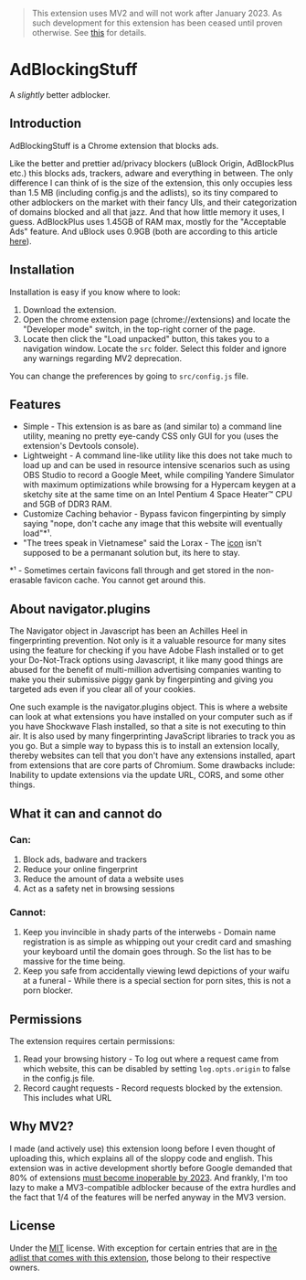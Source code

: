 > This extension uses MV2 and will not work after January 2023. As such development for this extension has been ceased until proven otherwise. See [this](#why-mv2) for details.

# AdBlockingStuff

A *slightly* better adblocker.

## Introduction
AdBlockingStuff is a Chrome extension that blocks ads.

Like the better and prettier ad/privacy blockers (uBlock Origin, AdBlockPlus etc.) this blocks ads, trackers, adware and everything in between. The only difference I can think of is the size of the extension, this only occupies less than 1.5 MB (including config.js and the adlists), so its tiny compared to other adblockers on the market with their fancy UIs, and their categorization of domains blocked and all that jazz. And that how little memory it uses, I guess. AdBlockPlus uses 1.45GB of RAM max, mostly for the "Acceptable Ads" feature. And uBlock uses 0.9GB (both are according to this article [here](https://medium.com/@robleathern/do-ad-blockers-use-more-memory-57ac474f7fbc)).

## Installation

<!-- **NOTE**: For reasons I will get to later, its best to install this extension (and any extension of that matter) locally ([how (chrome)](https://developer.chrome.com/docs/extensions/mv3/getstarted/#manifest), [how (firefox)](https://developer.mozilla.org/en-US/docs/Mozilla/Add-ons/WebExtensions/Your_first_WebExtension#installing)).
tl;dr, navigator.plugins will not index locally installed extensions. -->

Installation is easy if you know where to look:

1. Download the extension.
2. Open the chrome extension page (chrome://extensions) and locate the "Developer mode" switch, in the top-right corner of the page.
3. Locate then click the "Load unpacked" button, this takes you to a navigation window. Locate the `src` folder. Select this folder and ignore any warnings regarding MV2 deprecation.

You can change the preferences by going to `src/config.js` file.

## Features

- Simple - This extension is as bare as (and similar to) a command line utility, meaning no pretty eye-candy CSS only GUI for you (uses the extension's Devtools console).
- Lightweight - A command line-like utility like this does not take much to load up and can be used in resource intensive scenarios such as using OBS Studio to record a Google Meet, while compiling Yandere Simulator with maximum optimizations while browsing for a Hypercam keygen at a sketchy site at the same time on an Intel Pentium 4 Space Heater™ CPU and 5GB of DDR3 RAM.
- Customize Caching behavior - Bypass favicon fingerpinting by simply saying "nope, don't cache any image that this website will eventually load"*¹.
- "The trees speak in Vietnamese" said the Lorax - The [icon](https://encrypted-tbn0.gstatic.com/images?q=tbn:ANd9GcSE91JM1Tpkah40rsSm0YJmQEg7GJMCGImEGQ&usqp=CAU) isn't supposed to be a permanant solution but, its here to stay.

*¹ - Sometimes certain favicons fall through and get stored in the non-erasable favicon cache. You cannot get around this.

## About navigator.plugins

The Navigator object in Javascript has been an Achilles Heel in fingerprinting prevention. Not only is it a valuable resource for many sites using the feature for checking if you have Adobe Flash installed or to get your Do-Not-Track options using Javascript, it like many good things are abused for the benefit of multi-million advertising companies wanting to make you their submissive piggy gank by fingerpinting and giving you targeted ads even if you clear all of your cookies.

One such example is the navigator.plugins object. This is where a website can look at what extensions you have installed on your computer such as if you have Shockwave Flash installed, so that a site is not executing to thin air. It is also used by many fingerprinting JavaScript libraries to track you as you go. But a simple way to bypass this is to install an extension locally, thereby websites can tell that you don't have any extensions installed, apart from extensions that are core parts of Chromium. Some drawbacks include: Inability to update extensions via the update URL, CORS, and some other things.

## What it can and cannot do

### Can:
1. Block ads, badware and trackers
2. Reduce your online fingerprint
3. Reduce the amount of data a website uses
4. Act as a safety net in browsing sessions

### Cannot:
1. Keep you invincible in shady parts of the interwebs - Domain name registration is as simple as whipping out your credit card and smashing your keyboard until the domain goes through. So the list has to be massive for the time being.
2. Keep you safe from accidentally viewing lewd depictions of your waifu at a funeral - While there is a special section for porn sites, this is not a porn blocker.

## Permissions
The extension requires certain permissions:
1. Read your browsing history - To log out where a request came from which website, this can be disabled by setting `log.opts.origin` to false in the config.js file.
2. Record caught requests - Record requests blocked by the extension. This includes what URL 

## Why MV2?
I made (and actively use) this extension loong before I even thought of uploading this, which explains all of the sloppy code and english. This extension was in active development shortly before Google demanded that 80% of extensions [must become inoperable by 2023](https://developer.chrome.com/docs/extensions/mv3/mv2-sunset/). And frankly, I'm too lazy to make a MV3-compatible adblocker because of the extra hurdles and the fact that 1/4 of the features will be nerfed anyway in the MV3 version.

## License
Under the [MIT](https://choosealicense.com/licenses/mit/) license. With exception for certain entries that are in [the adlist that comes with this extension](src/lists/), those belong to their respective owners.